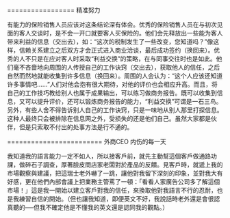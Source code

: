 ================= 精准努力

有能力的保险销售人员应该对这条结论深有体会。优秀的保险销售人员在与初次见面的客人交谈时，是不会一开口就要客人买保险的。他们会先释放出一些能为客人带来利益的信息（交出去），如：“这次的税制发生了一些改变，您知道吗？”像这样，信赖关系建立之后双方才会正式进入商业洽谈，最后成功签约（换回来）。优秀的人不只是在应对客人时采取“利益交换”的策略，在与同事交往时也是如此。他们毫不吝啬地向周围的人传授自己的工作诀窍（交出去），获取他人的信任，之后自然而然地就能收集到许多信息（换回来）。周围的人会认为：“这个人应该还知道许多事情吧......”人们对他会抱有很大期待，对他的评价也会相应升高。而且，将自己的工作技巧教给别人也属于成果输出，可以练习做商务报告。既可以收集到信息，又可以提升评价，还可以锻炼商务报告的能力，“利益交换”可谓是一石三鸟。另外，有些人舍不得告诉别人自己的工作诀窍，只是一味地从别人那里打探信息。这种人最终只会被排除在信息网之外，受损失的还是他们自己。虽然大家都是伙伴，但是只索取不付出的处事方法是行不通的。

======================== 外商CEO 内伤的每一天

我知道我的語言能力一定不如人，所以接客戶前，就先主動幫這個客戶做通路功課，做碎石子調查，厚著臉皮問店家老闆對於產品的反饋。見客戶時，就遞上我的市場觀察與建議，把這瑞士老外嚇了一跳，讓他對我留下深刻的印象，並對我大有好感，更在他們內部會議上把業務主管罵了一頓：「看看人家廣告公司多了解這個市場！」這是我一開始以建立客戶對我的信任，來換取他對我語言不行的忍耐，也是我練習自信的開始。（但也讓我知道，即便英文不好，我說話時老外還是會很認真聽的──但我不確定他是不懂我的英文還是認同我的觀點。）